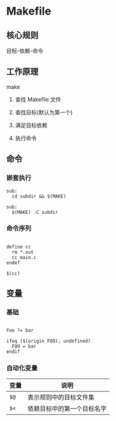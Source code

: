 # Makefile

## 核心规则

目标-依赖-命令

## 工作原理

make

1. 查找 Makefile 文件

2. 查找目标(默认为第一个)

3. 满足目标依赖

4. 执行命令

## 命令

### 嵌套执行

```mak
sub:
  cd subdir && $(MAKE)

sub:
  $(MAKE) -C subdir

```

### 命令序列

```mak

define cc
  rm *.out
  cc main.c
endef

$(cc)

```

## 变量

### 基础

```mak

Foo ?= bar

ifeq ($(origin FOO), undefined)
  FOO = bar
endif

```

### 自动化变量

| 变量  | 说明                 |
|------|----------------------|
|`$@`  | 表示规则中的目标文件集   |
|`$<`  | 依赖目标中的第一个目标名字|
